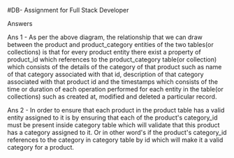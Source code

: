 #DB- Assignment for Full Stack Developer

Answers

Ans 1 - As per the above diagram, the relationship that we can draw between the product and product_category entities of the two tables(or collections) is that for every product entity there exist a property of product_id which references to the product_category table(or collection) which consists of the details of the category of that product such as name of that category associated with that id, description of that category associated with that product id and the timestamps which consists of the time or duration of each operation performed for each entity in the table(or collections) such as created at, modified and deleted a particular record.

Ans 2 - In order to ensure that each product in the product table has a valid entity assigned to it is by ensuring that each of the product's category_id must be present inside category table which will validate that this product has a category assigned to it. Or in other word's if the product's category_id references to the category in category table by id which will make it a valid category for a product.
